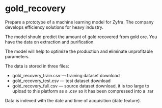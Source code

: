 # gold_recovery

Prepare a prototype of a machine learning model for Zyfra. The company develops efficiency solutions for heavy industry.

The model should predict the amount of gold recovered from gold ore. You have the data on extraction and purification.

The model will help to optimize the production and eliminate unprofitable parameters.

The data is stored in three files:

* gold_recovery_train.csv — training dataset download
* gold_recovery_test.csv — test dataset download
* gold_recovery_full.csv — source dataset download, it is too large to upload to this platform as a .csv so it has been compressed into a .rar

Data is indexed with the date and time of acquisition (date feature).
